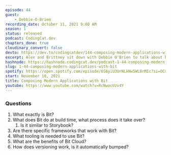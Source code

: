 ```yaml
---
episode: 44
guest: 
    - Debbie-O-Brien
recording_date: October 11, 2021 9:00 AM
season: 1
status: released
podcast: CodingCat.dev
chapters_done: true
cloudinary_convert: false
devto: https://dev.to/codingcatdev/144-composing-modern-applications-with-bit-abk
excerpt: Alex and Brittney sit down with Debbie O'Brien to talk about bit (bit.dev). We dive deep into how you can use bit to compose your application one bit at a time.
hashnode: https://hashnode.codingcat.dev/podcast-1-44-composing-modern-applications-with-bit
slug: 1-44-composing-modern-applications-with-bit
spotify: https://open.spotify.com/episode/6S6yiU3UrNLkNw5WL8rMIc?si=OCmMZTZ0Samb6RYARQ-3Mg
start: November 10, 2021
title: Composing Modern Applications with Bit
youtube: https://www.youtube.com/watch?v=RcNwocUzv4Y
---
```

### Questions

1. What exactly is Bit?
2. What does Bit do at build time, what process does it take over?
    1. Is it similar to Storybook?
3. Are there specific frameworks that work with Bit?
4. What tooling is needed to use Bit? 
5. What are the benefits of Bit Cloud?
6. How does versioning work, is it automatically bumped?